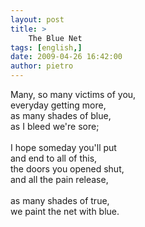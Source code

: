 ```yaml
---
layout: post
title: >
    The Blue Net
tags: [english,]
date: 2009-04-26 16:42:00
author: pietro
---
```

Many, so many victims of you,<br/>everyday getting more,<br/>as many shades of blue,<br/>as I bleed we're sore;<br/><br/>I hope someday you'll put<br/>and end to all of this,<br/>the doors you opened shut,<br/>and all the pain release,<br/><br/>as many shades of true,<br/>we paint the net with blue.
